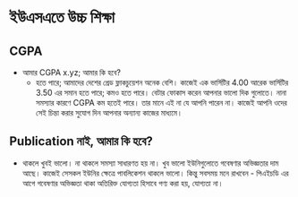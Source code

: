 # ইউএসএতে উচ্চ শিক্ষা

## CGPA
- আমার CGPA x.yz; আমার কি হবে?
  - হতে পারে; আমাদের দেশের গ্রেড ফ্লাকচুয়েশন অনেক বেশি।
  কাজেই এক ভার্সিটির 4.00 আরেক ভার্সিটির 3.50 এর সমান হতে পারে; কমও হতে পারে।
  বেটার ফোকাস করেন আপনার ভালো দিক গুলোতে।
  নানা সমস্যার কারণে CGPA কম হতেই পারে। তার মানে এই না যে আপনি পারেন না।
  কাজেই আপনি ওদের সেই চিন্তা করার সুযোগ দিন আপনার অন্যান্য কাজের মাধ্যমে।

## Publication নাই, আমার কি হবে?

- থাকলে খুবই ভালো। না থাকলে সমস্যা সাধারণত হয় না।
খুব ভালো ইউনিগুলোতে গবেষণার অভিজ্ঞতার দাম আছে। কাজেই সেসকল ইউনির ক্ষেত্রে পাবলিকেশন থাকলে ভালো।
কিন্তু সবসময় মনে রাখবেন - পিএইচডি এর আগে গবেষণার অভিজ্ঞতা থাকা অতিরিক্ত যোগ্যতা হিসাবে গণ্য করা হয়, যোগ্যতা না।
